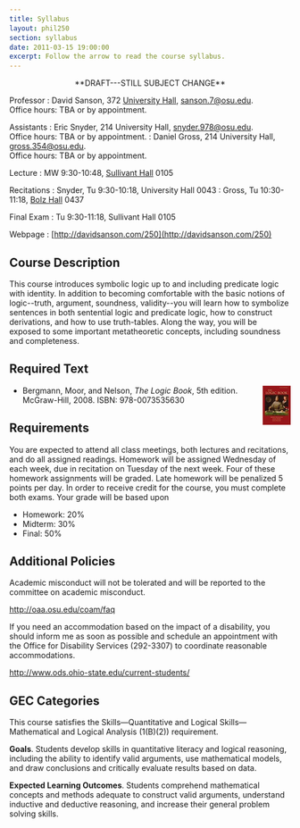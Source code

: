 ```yaml
---
title: Syllabus
layout: phil250
section: syllabus
date: 2011-03-15 19:00:00
excerpt: Follow the arrow to read the course syllabus.
---
```


<p style="text-align:center">**DRAFT---STILL SUBJECT CHANGE**</p>

Professor
:	David Sanson, 372 [University Hall](http://www.osu.edu/map/building.php?building=339), <sanson.7@osu.edu>.\
	Office hours: TBA or by appointment.

Assistants
:	Eric Snyder, 214 University Hall, <snyder.978@osu.edu>.\
	Office hours: TBA or by appointment.
:   Daniel Gross, 214 University Hall, <gross.354@osu.edu>.\
	Office hours: TBA or by appointment.

Lecture
:   MW 9:30-10:48, [Sullivant Hall](http://www.osu.edu/map/building.php?building=106) 0105

Recitations
:   Snyder, Tu 9:30-10:18, University Hall 0043
:   Gross, Tu 10:30-11:18, [Bolz Hall](http://www.osu.edu/map/building.php?building=146) 0437

Final Exam
: 	Tu 9:30-11:18, Sullivant Hall 0105

Webpage
:	[http://davidsanson.com/250](http://davidsanson.com/250)

## Course Description ##

This course introduces symbolic logic up to and including predicate logic with identity. In addition to becoming comfortable with the basic notions of logic--truth, argument, soundness, validity--you will learn how to symbolize sentences in both sentential logic and predicate logic, how to construct derivations, and how to use truth-tables. Along the way, you will be exposed to some important metatheoretic concepts, including soundness and completeness.

## Required Text ##

<img style="float:right" src="/files/img/bmn.jpg">

+   Bergmann, Moor, and Nelson, *The Logic Book*, 5th edition. McGraw-Hill, 2008. ISBN: 978-0073535630

## Requirements ##

You are expected to attend all class meetings, both lectures and recitations, and do all assigned readings. Homework will be assigned Wednesday of each week, due in recitation on Tuesday of the next week. Four of these homework assignments will be graded. Late homework will be penalized 5 points per day. In order to receive credit for the course, you must complete both exams. Your grade will be based upon

+ 	Homework: 20%
+   Midterm: 30%
+ 	Final: 50%

## Additional Policies ##

Academic misconduct will not be tolerated and will be reported to the committee on academic misconduct.

<http://oaa.osu.edu/coam/faq>

If you need an accommodation based on the impact of a disability, you should inform me as soon as possible and schedule an appointment with the Office for Disability Services (292-3307) to coordinate reasonable accommodations.

<http://www.ods.ohio-state.edu/current-students/>

<div id="boilerplate">

## GEC Categories ##

This course satisfies the Skills—Quantitative and Logical Skills—
Mathematical and Logical Analysis (1(B)(2)) requirement.

**Goals**. Students develop skills in quantitative literacy and logical reasoning, 
including the ability to identify valid arguments, use mathematical models, 
and draw conclusions and critically evaluate results based on data.

**Expected Learning Outcomes**. Students comprehend mathematical 
concepts and methods adequate to construct valid arguments, understand 
inductive and deductive reasoning, and increase their general problem 
solving skills.

</div>
